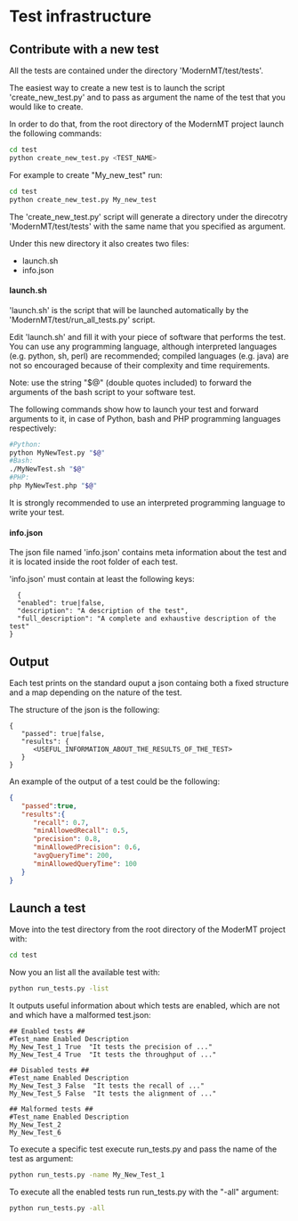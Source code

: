 # Test infrastructure

## Contribute with a new test
All the tests are contained under the directory 'ModernMT/test/tests'.

The easiest way to create a new test is to launch the script 'create_new_test.py' and to pass as argument the name of the test that you would like to create.

In order to do that, from the root directory of the ModernMT project launch the following commands:
```bash
cd test
python create_new_test.py <TEST_NAME>
```

For example to create "My_new_test" run:
```bash
cd test
python create_new_test.py My_new_test
```

The 'create_new_test.py' script will generate a directory under the direcotry 'ModernMT/test/tests' with the same name that you specified as argument.

Under this new directory it also creates two files:

  * launch.sh
  * info.json

#### launch.sh

'launch.sh' is the script that will be launched automatically by the 'ModernMT/test/run_all_tests.py' script.

Edit 'launch.sh' and fill it with your piece of software that performs the test. You can use any programming language, although interpreted languages (e.g. python, sh, perl) are recommended; compiled languages (e.g. java) are not so encouraged because of their complexity and time requirements.

Note: use the string "$@" (double quotes included) to forward the arguments of the bash script to your software test.

The following commands show how to launch your test and forward arguments to it, in case of Python, bash and PHP programming languages respectively:
```bash
#Python:
python MyNewTest.py "$@"
#Bash:
./MyNewTest.sh "$@"
#PHP:
php MyNewTest.php "$@"
```

It is strongly recommended to use an interpreted programming language to write your test.

#### info.json

The json file named 'info.json' contains meta information about the test and it is located inside the root folder of each test.

'info.json' must contain at least the following keys:
```
  {
  "enabled": true|false,
  "description": "A description of the test",
  "full_description": "A complete and exhaustive description of the test"
}
```

## Output

Each test prints on the standard ouput a json containg both a fixed structure and a map depending on the nature of the test.

The structure of the json is the following:
```
{  
   "passed": true|false,
   "results": {  
      <USEFUL_INFORMATION_ABOUT_THE_RESULTS_OF_THE_TEST>
   }
}
```

An example of the output of a test could be the following:
```json
{  
   "passed":true,
   "results":{  
      "recall": 0.7,
      "minAllowedRecall": 0.5,
      "precision": 0.8,
      "minAllowedPrecision": 0.6,
      "avgQueryTime": 200,
      "minAllowedQueryTime": 100
   }
}
```

## Launch a test

Move into the test directory from the root directory of the ModerMT project with:

```bash
cd test
```

Now you an list all the available test with:

```bash
python run_tests.py -list
```

It outputs useful information about which tests are enabled, which are not and which have a malformed test.json:

```
## Enabled tests ## 
#Test_name Enabled Description
My_New_Test_1 True  "It tests the precision of ..."
My_New_Test_4 True  "It tests the throughput of ..."

## Disabled tests ## 
#Test_name Enabled Description
My_New_Test_3 False  "It tests the recall of ..."
My_New_Test_5 False  "It tests the alignment of ..."

## Malformed tests ## 
#Test_name Enabled Description
My_New_Test_2
My_New_Test_6

```

To execute a specific test execute run_tests.py and pass the name of the test as argument:

```bash
python run_tests.py -name My_New_Test_1
```

To execute all the enabled tests run run_tests.py with the "-all" argument:

```bash
python run_tests.py -all
```
